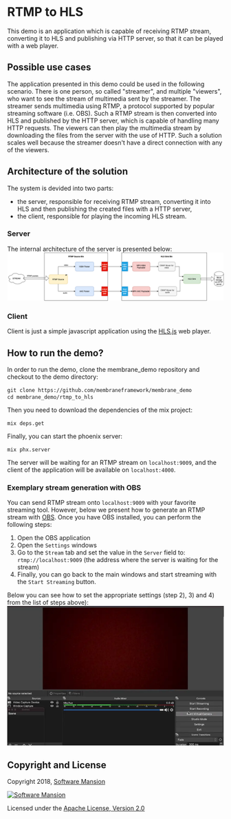 # RTMP to HLS 
This demo is an application which is capable of receiving RTMP stream, converting it to HLS and publishing via HTTP server, so that it can be played with a web player.

## Possible use cases
The application presented in this demo could be used in the following scenario.
There is one person, so called "streamer", and multiple "viewers", who want to see the stream of multimedia sent by the streamer.
The streamer sends multimedia using RTMP, a protocol supported by popular streaming software (i.e. OBS). Such a RTMP stream is then converted into HLS and published by the HTTP server, which is capable of handling many HTTP requests. The viewers can then play the multimedia stream by downloading the files from the server with the use of HTTP. Such a solution scales well because the streamer doesn't have a direct connection with any of the viewers.

## Architecture of the solution

The system is devided into two parts:
* the server, responsible for receiving RTMP stream, converting it into HLS and then publishing the created files with a HTTP server,
* the client, responsible for playing the incoming HLS stream.

### Server
The internal architecture of the server is presented below:
![Server scheme](doc_assets/RTMP_to_HLS_pipeline.png)



### Client
Client is just a simple javascript application using the [HLS.js](https://github.com/video-dev/hls.js/) web player.

## How to run the demo?
In order to run the demo, clone the membrane_demo repository and checkout to the demo directory:
```
git clone https://github.com/membraneframework/membrane_demo
cd membrane_demo/rtmp_to_hls
```

Then you need to download the dependencies of the mix project:
```
mix deps.get
```

Finally, you can start the phoenix server:
```
mix phx.server
```

The server will be waiting for an RTMP stream on `localhost:9009`, and the client of the application will be available on `localhost:4000`.

### Exemplary stream generation with OBS
You can send RTMP stream onto `localhost:9009` with your favorite streaming tool. However, below we present how to generate an RTMP stream with
[OBS](https://obsproject.com).
Once you have OBS installed, you can perform the following steps:
1. Open the OBS application
2. Open the `Settings` windows
3. Go to the `Stream` tab and set the value in the `Server` field to: `rtmp://localhost:9009` (the address where the server is waiting for the stream)
4. Finally, you can go back to the main windows and start streaming with the `Start Streaming` button.
   
Below you can see how to set the appropriate settings (step 2), 3) and 4) from the list of steps above):
![OBS settings](doc_assets/OBS_settings.webp)

## Copyright and License

Copyright 2018, [Software Mansion](https://swmansion.com/?utm_source=git&utm_medium=readme&utm_campaign=membrane)

[![Software Mansion](https://membraneframework.github.io/static/logo/swm_logo_readme.png)](https://swmansion.com/?utm_source=git&utm_medium=readme&utm_campaign=membrane)

Licensed under the [Apache License, Version 2.0](LICENSE)